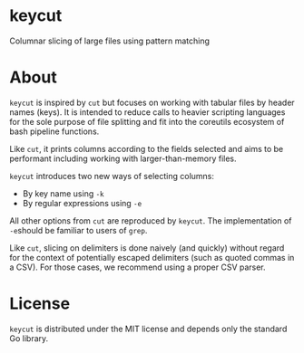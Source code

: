 # keycut
Columnar slicing of large files using pattern matching

# About
`keycut` is inspired by `cut` but focuses on working with tabular files by header names (keys).
It is intended to reduce calls to heavier scripting languages for the sole purpose of file splitting and fit into the coreutils ecosystem of bash pipeline functions.

Like `cut`, it prints columns according to the fields selected and aims to be performant including working with larger-than-memory files.

`keycut` introduces two new ways of selecting columns:
- By key name using `-k`
- By regular expressions using `-e`

All other options from `cut` are reproduced by `keycut`.
The implementation of `-e`should be familiar to users of `grep`.

Like `cut`, slicing on delimiters is done naively (and quickly) without regard for the context of potentially escaped delimiters (such as quoted commas in a CSV). For those cases, we recommend using a proper CSV parser.

# License
`keycut` is distributed under the MIT license and depends only the standard Go library.
